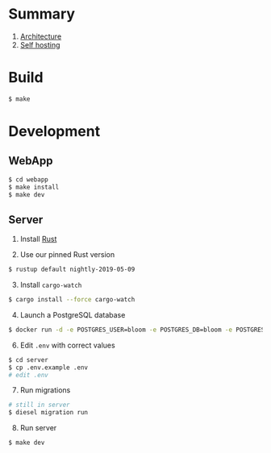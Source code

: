 # Summary

1. [Architecture](architecture)
2. [Self hosting](self_hosting)


# Build

```sh
$ make
```

# Development

## WebApp

```sh
$ cd webapp
$ make install
$ make dev
```

## Server

1. Install [Rust](https://rustup.rs/)

2. Use our pinned Rust version
```sh
$ rustup default nightly-2019-05-09
```

3. Install `cargo-watch`
```sh
$ cargo install --force cargo-watch
```

4. Launch a PostgreSQL database
```sh
$ docker run -d -e POSTGRES_USER=bloom -e POSTGRES_DB=bloom -e POSTGRES_PASSWORD=PASSWORD postgres:11
```

6. Edit `.env` with correct values
```sh
$ cd server
$ cp .env.example .env
# edit .env
```

7. Run migrations
```sh
# still in server
$ diesel migration run
```

8. Run server
```sh
$ make dev
```
